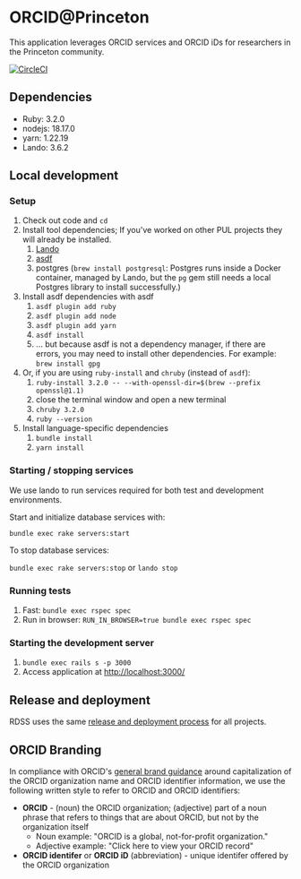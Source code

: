 # ORCID@Princeton
This application leverages ORCID services and ORCID iDs for researchers in the Princeton community.

[![CircleCI](https://circleci.com/gh/pulibrary/orcid_princeton/tree/main.svg?style=svg)](https://circleci.com/gh/pulibrary/orcid_princeton/tree/main)

## Dependencies
* Ruby: 3.2.0
* nodejs: 18.17.0
* yarn: 1.22.19
* Lando: 3.6.2

## Local development

### Setup
1. Check out code and `cd`
1. Install tool dependencies; If you've worked on other PUL projects they will already be installed.
    1. [Lando](https://docs.lando.dev/getting-started/installation.html)
    1. [asdf](https://asdf-vm.com/guide/getting-started.html#_2-download-asdf)
    1. postgres (`brew install postgresql`: Postgres runs inside a Docker container, managed by Lando, but the `pg` gem still needs a local Postgres library to install successfully.)
1. Install asdf dependencies with asdf
    1. `asdf plugin add ruby`
    1. `asdf plugin add node`
    1. `asdf plugin add yarn`
    1. `asdf install`
    1. ... but because asdf is not a dependency manager, if there are errors, you may need to install other dependencies. For example: `brew install gpg`
1. Or, if you are using `ruby-install` and `chruby` (instead of `asdf`):
   1. `ruby-install 3.2.0 -- --with-openssl-dir=$(brew --prefix openssl@1.1)`
   2. close the terminal window and open a new terminal
   3. `chruby 3.2.0`
   4. `ruby --version`
1. Install language-specific dependencies
    1. `bundle install`
    2. `yarn install`

### Starting / stopping services
We use lando to run services required for both test and development environments.

Start and initialize database services with:

`bundle exec rake servers:start`

To stop database services:

`bundle exec rake servers:stop` or `lando stop`

### Running tests
1. Fast: `bundle exec rspec spec`
2. Run in browser: `RUN_IN_BROWSER=true bundle exec rspec spec`

### Starting the development server
1. `bundle exec rails s -p 3000`
2. Access application at [http://localhost:3000/](http://localhost:3000/)

## Release and deployment

RDSS uses the same [release and deployment process](https://github.com/pulibrary/rdss-handbook/blob/main/release_process.md) for all projects.

## ORCID Branding

In compliance with ORCID's [general brand guidance](https://info.orcid.org/brand-guidelines/#h-general-brand-guidance) around capitalization of the ORCID organization name and ORCID identifier information, we use the following written style to refer to ORCID and ORCID identifiers:

* **ORCID** - (noun) the ORCID organization; (adjective) part of a noun phrase that refers to things that are about ORCID, but not by the organization itself
  * Noun example: "ORCID is a global, not-for-profit organization."
  * Adjective example: "Click here to view your ORCID record"
* **ORCID identifer** or **ORCID iD** (abbreviation) - unique identifer offered by the ORCID organization
